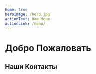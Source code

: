 ```yaml
---
home: true
heroImage: /hero.jpg
actionText: Наш Меню
actionLink: /menu/
---
```


# Добро Пожаловать

## Наши Контакты
